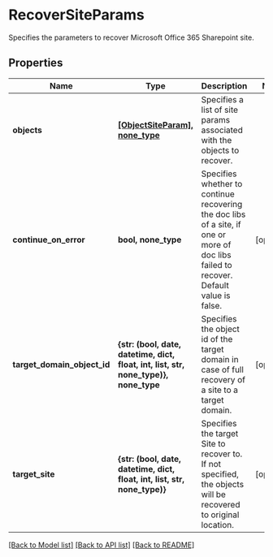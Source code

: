# RecoverSiteParams

Specifies the parameters to recover Microsoft Office 365 Sharepoint site.

## Properties
Name | Type | Description | Notes
------------ | ------------- | ------------- | -------------
**objects** | [**[ObjectSiteParam], none_type**](ObjectSiteParam.md) | Specifies a list of site params associated with the objects to recover. | 
**continue_on_error** | **bool, none_type** | Specifies whether to continue recovering the doc libs of a site, if one or more of doc libs failed to recover. Default value is false. | [optional] 
**target_domain_object_id** | **{str: (bool, date, datetime, dict, float, int, list, str, none_type)}, none_type** | Specifies the object id of the target domain in case of full recovery of a site to a target domain. | [optional] 
**target_site** | **{str: (bool, date, datetime, dict, float, int, list, str, none_type)}** | Specifies the target Site to recover to. If not specified, the objects will be recovered to original location. | [optional] 

[[Back to Model list]](../README.md#documentation-for-models) [[Back to API list]](../README.md#documentation-for-api-endpoints) [[Back to README]](../README.md)


